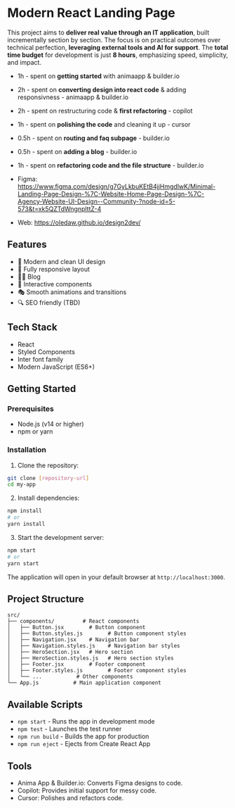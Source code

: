 # Modern React Landing Page

This project aims to **deliver real value through an IT application**, built incrementally section by section. 
The focus is on practical outcomes over technical perfection, **leveraging external tools and AI for support**. 
The **total time budget** for development is just **8 hours**, emphasizing speed, simplicity, and impact.

- 1h - spent on **getting started** with animaapp & builder.io
- 2h - spent on **converting design into react code** & adding responsivness - animaapp & builder.io
- 2h - spent on restructuring code & **first refactoring** - copilot
- 1h - spent on **polishing the code** and cleaning it up - cursor
- 0.5h - spent on **routing and faq subpage** - builder.io
- 0.5h - spent on **adding a blog** - builder.io
- 1h - spent on **refactoring code and the file structure** - builder.io



- Figma: https://www.figma.com/design/g7GyLkbuKEtB4jjHmgdlwK/Minimal-Landing-Page-Design-%7C-Website-Home-Page-Design-%7C-Agency-Website-UI-Design--Community-?node-id=5-573&t=xk5QZTdWngnplttZ-4

- Web: https://oledaw.github.io/design2dev/


## Features

- 🎨 Modern and clean UI design
- 📱 Fully responsive layout
- 👨‍💻 Blog
- 🎯 Interactive components
- 🎭 Smooth animations and transitions
- 🔍 SEO friendly (TBD)

## Tech Stack

- React
- Styled Components
- Inter font family
- Modern JavaScript (ES6+)

## Getting Started

### Prerequisites

- Node.js (v14 or higher)
- npm or yarn

### Installation

1. Clone the repository:
```bash
git clone [repository-url]
cd my-app
```

2. Install dependencies:
```bash
npm install
# or
yarn install
```

3. Start the development server:
```bash
npm start
# or
yarn start
```

The application will open in your default browser at `http://localhost:3000`.

## Project Structure

```
src/
├── components/         # React components
│   ├── Button.jsx        # Button component
│   ├── Button.styles.js        # Button component styles
│   ├── Navigation.jsx    # Navigation bar
│   ├── Navigation.styles.js    # Navigation bar styles
│   ├── HeroSection.jsx   # Hero section
│   ├── HeroSection.styles.js   # Hero section styles
│   ├── Footer.jsx        # Footer component
│   ├── Footer.styles.js        # Footer component styles
│   └── ...           # Other components
└── App.js           # Main application component
```

## Available Scripts

- `npm start` - Runs the app in development mode
- `npm test` - Launches the test runner
- `npm run build` - Builds the app for production
- `npm run eject` - Ejects from Create React App

## Tools

- Anima App & Builder.io: Converts Figma designs to code.
- Copilot: Provides initial support for messy code.
- Cursor: Polishes and refactors code.
